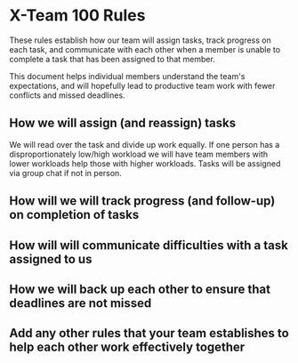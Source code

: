 # X-Team 100 Rules

These rules establish how our team will assign tasks,
track progress on each task, and communicate with each other 
when a member is unable to complete a task that has been assigned to that member.

This document helps individual members understand the team's expectations,
and will hopefully lead to productive team work with fewer conflicts
and missed deadlines.

## How we will assign (and reassign) tasks

We will read over the task and divide up work equally. If one person has a disproportionately low/high workload we will have team members with lower workloads help those with higher workloads. Tasks will be assigned via group chat if not in person.

## How will we will track progress (and follow-up) on completion of tasks


## How will will communicate difficulties with a task assigned to us



## How we will back up each other to ensure that deadlines are not missed



## Add any other rules that your team establishes to help each other work effectively together



